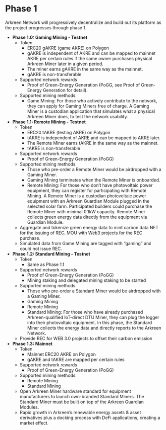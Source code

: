 # Phase 1

Arkreen Network will progressively decentralize and build out its platform as the project progresses through phase 1.

* **Phase 1.0: Gaming Mining - Testnet**
  * Token
    * ERC20 gAKRE (game AKRE) on Polygon
    * gAKRE is independent of AKRE and can be mapped to mainnet AKRE per certain rules if the same owner purchases physical Arkreen Miner later in a given period.
    * The miner earns gAKRE in the same way as the mainnet.
    * gAKRE is non-transferable
  * Supported network rewards
    * Proof of Green-Energy Generation (PoGG, see Proof of Green-Energy Generation for detail).
  * Supported mining methods
    * Game Mining: For those who actively contribute to the network, they can apply for Gaming Miners free of charge. A Gaming Miner is a custodian application that simulates what a physical Arkreen Miner does, to test the network usability.
* **Phase 1.1: Remote Mining - Testnet**
  * Token
    * ERC20 tAKRE (testing AKRE) on Polygon
    * tAKRE is independent of AKRE and can be mapped to AKRE later.
    * The Remote Miner earns tAKRE in the same way as the mainnet.
    * tAKRE is non-transferable
  * Supported network rewards
    * Proof of Green-Energy Generation (PoGG)
  * Supported mining methods
    * Those who pre-order a Remote Miner would be airdropped with a Gaming Miner.
    * Gaming Mining terminates when the Remote Miner is onboarded.
    * Remote Mining: For those who don’t have photovoltaic power equipment, they can register for participating with Remote Mining. A Remote Miner is a custodian photovoltaic power equipment with an Arkreen Guardian Module plugged in the selected solar farm. Participated builders could purchase the Remote Miner with minimal 0.1kW capacity. Remote Miner collects green energy data directly from the equipment via Guardian Module.
  * Aggregate and tokenize green energy data to mint carbon data NFT for the issuing of REC. MOU with Web3 projects for the REC purchase.
  * Simulated data from Game Mining are tagged with “gaming” and could not issue REC.
* **Phase 1.2: Standard Mining - Testnet**
  * Token
    * Same as Phase 1.1
  * Supported network rewards
    * Proof of Green-Energy Generation (PoGG)
    * Mining staking and delegated mining staking to be started
  * Supported mining methods
    * Those who pre-order a Standard Miner would be airdropped with a Gaming Miner.
    * Gaming Mining
    * Remote Mining
    * Standard Mining: For those who have already purchased Arkreen-qualified IoT-direct DTU Miner, they can plug the logger into their photovoltaic equipment. In this phase, the Standard Miner collects the energy data and directly reports to the Arkreen Network.
  * Provide REC for WEB 3.0 projects to offset their carbon emission
* **Phase 1.3: Mainnet**
  * Token
    * Mainnet ERC20 AKRE on Polygon
    * gAKRE and tAKRE are mapped per certain rules
  * Supported network rewards
    * Proof of Green-Energy Generation (PoGG)
  * Supported mining methods
    * Remote Mining
    * Standard Mining
  * Open Arkreen Miner hardware standard for equipment manufacturers to launch own-branded Standard Miners. The Standard Miner must be built on top of the Arkreen Guardian Modules.
  * Rapid growth in Arkreen’s renewable energy assets & asset derivatives plus a docking process with DeFi applications, creating a market effect.
